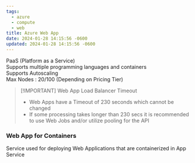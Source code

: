 ```yaml
---
tags:
  - azure
  - compute
  - web
title: Azure Web App
date: 2024-01-28 14:15:56 -0600
updated: 2024-01-28 14:15:56 -0600
---
```


PaaS (Platform as a Service)  
Supports multiple programming languages and containers  
Supports Autoscaling  
Max Nodes : 20/100 (Depending on Pricing Tier)

> [!IMPORTANT] Web App Load Balancer Timeout  
> - Web Apps have a Timeout of 230 seconds which cannot be changed  
> - If some processing takes longer than 230 secs it is recommended to use Web Jobs and/or utilize pooling for the API 

### Web App for Containers

Service used for deploying Web Applications that are containerized in App Service
